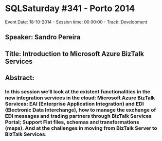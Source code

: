 # SQLSaturday #341 - Porto 2014
Event Date: 18-10-2014 - Session time: 00:00:00 - Track: Development
## Speaker: Sandro Pereira
## Title: Introduction to Microsoft Azure BizTalk Services
## Abstract:
### In this session we’ll look at the existent functionalities in the new integration services in the cloud: Microsoft Azure BizTalk Services: EAI (Enterprise Application Integration) and EDI (Electronic Data Interchange), how to manage the exchange of EDI messages and trading partners through BizTalk Services Portal; Support Flat files, schemas and transformations (maps). And at the challenges in moving from BizTalk Server to BizTalk Services.
